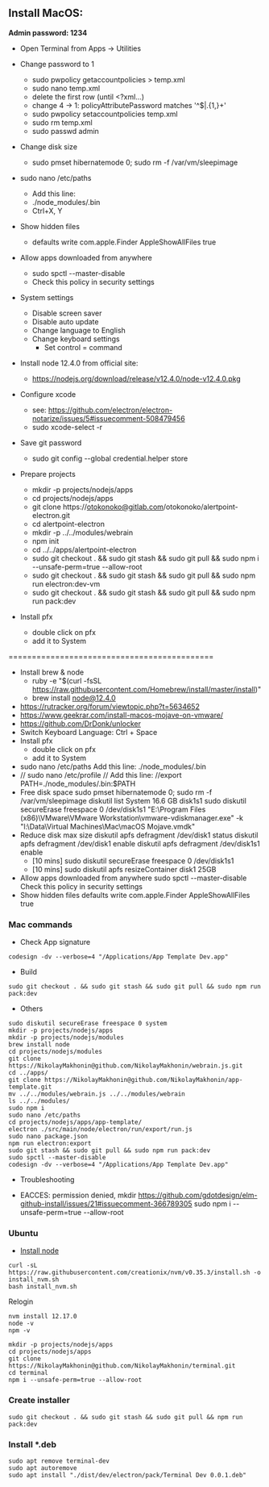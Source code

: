 ## Install MacOS:
**Admin password: 1234**

* Open Terminal from Apps -> Utilities
* Change password to 1
    * sudo pwpolicy getaccountpolicies > temp.xml
    * sudo nano temp.xml
    * delete the first row (until <?xml...)
    * change 4 -> 1: <string>policyAttributePassword matches '^$|.{1,}+'</string>
    * sudo pwpolicy setaccountpolicies temp.xml
    * sudo rm temp.xml
    * sudo passwd admin
* Change disk size
    * sudo pmset hibernatemode 0; sudo rm -f /var/vm/sleepimage
* sudo nano /etc/paths
    * Add this line:
    * ./node_modules/.bin
    * Ctrl+X, Y
* Show hidden files
    * defaults write com.apple.Finder AppleShowAllFiles true
* Allow apps downloaded from anywhere
    * sudo spctl --master-disable
    * Check this policy in security settings
* System settings
    * Disable screen saver
    * Disable auto update
    * Change language to English
    * Change keyboard settings
        * Set control = command
* Install node 12.4.0 from official site:
    * https://nodejs.org/download/release/v12.4.0/node-v12.4.0.pkg
* Configure xcode
    * see: https://github.com/electron/electron-notarize/issues/5#issuecomment-508479456
    * sudo xcode-select -r
* Save git password
    * sudo git config --global credential.helper store
        
* Prepare projects 
    * mkdir -p projects/nodejs/apps
    * cd projects/nodejs/apps
    * git clone https://otokonoko@gitlab.com/otokonoko/alertpoint-electron.git
    * cd alertpoint-electron
    * mkdir -p ../../modules/webrain
    * npm init
    * cd ../../apps/alertpoint-electron
    * sudo git checkout . && sudo git stash && sudo git pull && sudo npm i --unsafe-perm=true --allow-root
    * sudo git checkout . && sudo git stash && sudo git pull && sudo npm run electron:dev-vm
    * sudo git checkout . && sudo git stash && sudo git pull && sudo npm run pack:dev
* Install pfx
    * double click on pfx
    * add it to System

============================================

* Install brew & node
    * ruby -e "$(curl -fsSL https://raw.githubusercontent.com/Homebrew/install/master/install)"
    * brew install node@12.4.0
* https://rutracker.org/forum/viewtopic.php?t=5634652
* https://www.geekrar.com/install-macos-mojave-on-vmware/
* https://github.com/DrDonk/unlocker
* Switch Keyboard Language: Ctrl + Space
* Install pfx
    * double click on pfx
    * add it to System
* sudo nano /etc/paths
    Add this line:
    ./node_modules/.bin
* // sudo nano /etc/profile
    // Add this line:
    //export PATH=./node_modules/.bin:$PATH
* Free disk space
    sudo pmset hibernatemode 0; sudo rm -f /var/vm/sleepimage
    diskutil list
    System                  16.6 GB    disk1s1
    sudo diskutil secureErase freespace 0 /dev/disk1s1
    "E:\Program Files (x86)\VMware\VMware Workstation\vmware-vdiskmanager.exe" -k "l:\Data\Virtual Machines\Mac\macOS Mojave.vmdk"
* Reduce disk max size
	diskutil apfs defragment /dev/disk1 status
	diskutil apfs defragment /dev/disk1 enable
	diskutil apfs defragment /dev/disk1s1 enable
    * [10 mins] sudo diskutil secureErase freespace 0 /dev/disk1s1
    * [10 mins] sudo diskutil apfs resizeContainer disk1 25GB
* Allow apps downloaded from anywhere
    sudo spctl --master-disable
    Check this policy in security settings
* Show hidden files
    defaults write com.apple.Finder AppleShowAllFiles true

### Mac commands

* Check App signature
```
codesign -dv --verbose=4 "/Applications/App Template Dev.app"
```
* Build
```
sudo git checkout . && sudo git stash && sudo git pull && sudo npm run pack:dev
```
* Others
```
sudo diskutil secureErase freespace 0 system
mkdir -p projects/nodejs/apps
mkdir -p projects/nodejs/modules
brew install node
cd projects/nodejs/modules
git clone https://NikolayMakhonin@github.com/NikolayMakhonin/webrain.js.git
cd ../apps/
git clone https://NikolayMakhonin@github.com/NikolayMakhonin/app-template.git
mv ../../modules/webrain.js ../../modules/webrain
ls ../../modules/
sudo npm i
sudo nano /etc/paths
cd projects/nodejs/apps/app-template/
electron ./src/main/node/electron/run/export/run.js
sudo nano package.json
npm run electron:export
sudo git stash && sudo git pull && sudo npm run pack:dev
sudo spctl --master-disable
codesign -dv --verbose=4 "/Applications/App Template Dev.app"
```
* Troubleshooting

* EACCES: permission denied, mkdir
https://github.com/gdotdesign/elm-github-install/issues/21#issuecomment-366789305
sudo npm i --unsafe-perm=true --allow-root

### Ubuntu

* [Install node](https://www.digitalocean.com/community/tutorials/how-to-install-node-js-on-ubuntu-18-04)
```
curl -sL https://raw.githubusercontent.com/creationix/nvm/v0.35.3/install.sh -o install_nvm.sh
bash install_nvm.sh
```
Relogin
```
nvm install 12.17.0
node -v
npm -v
```
```
mkdir -p projects/nodejs/apps
cd projects/nodejs/apps
git clone https://NikolayMakhonin@github.com/NikolayMakhonin/terminal.git 
cd terminal
npm i --unsafe-perm=true --allow-root
```

### Create installer
```
sudo git checkout . && sudo git stash && sudo git pull && npm run pack:dev
```

### Install *.deb

```
sudo apt remove terminal-dev
sudo apt autoremove
sudo apt install "./dist/dev/electron/pack/Terminal Dev 0.0.1.deb"

```
